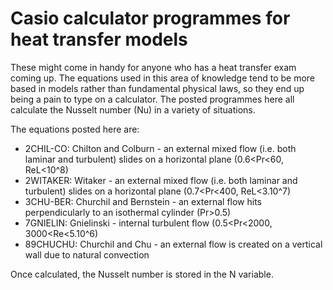 # Casio calculator programmes for heat transfer models
These might come in handy for anyone who has a heat transfer exam coming up. The equations used in this area of knowledge tend to be more based in models rather than fundamental physical laws, so they end up being a pain to type on a calculator. The posted programmes here all calculate the Nusselt number (Nu) in a variety of situations.

The equations posted here are:
- 2CHIL-CO: Chilton and Colburn - an external mixed flow (i.e. both laminar and turbulent) slides on a horizontal plane (0.6<Pr<60, ReL<10^8)
- 2WITAKER: Witaker - an external mixed flow (i.e. both laminar and turbulent) slides on a horizontal plane (0.7<Pr<400, ReL<3.10^7)
- 3CHU-BER: Churchil and Bernstein - an external flow hits perpendicularly to an isothermal cylinder (Pr>0.5)
- 7GNIELIN: Gnielinski - internal turbulent flow (0.5<Pr<2000, 3000<Re<5.10^6)
- 89CHUCHU: Churchil and Chu - an external flow is created on a vertical wall due to natural convection

Once calculated, the Nusselt number is stored in the N variable.
